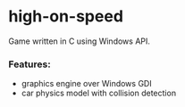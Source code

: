 # high-on-speed
Game written in C using Windows API.
### Features:
- graphics engine over Windows GDI
- car physics model with collision detection